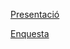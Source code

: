 [Presentació](https://docs.google.com/presentation/d/13KBvRd1xOVFvcF_VVGmb0Hyj9bjK-HQPR7Tgqr0o3qI/edit?usp=sharing)

[Enquesta](https://docs.google.com/forms/d/e/1FAIpQLSdlAtfgBWlP-B7R3bMyTm98RgNJFsMoQaUwYv9u2b45k4d1wQ/viewform?usp=header)
